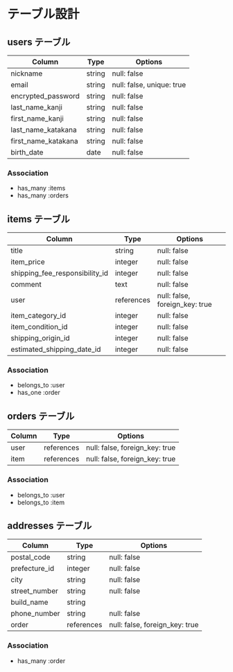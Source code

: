 # テーブル設計
## users テーブル

| Column              | Type   | Options                   |
| ------------------- | ------ | ------------------------- |
| nickname            | string | null: false               |
| email               | string | null: false, unique: true |
| encrypted_password  | string | null: false               |
| last_name_kanji     | string | null: false               |
| first_name_kanji    | string | null: false               |
| last_name_katakana  | string | null: false               |
| first_name_katakana | string | null: false               |
| birth_date          | date   | null: false               |

### Association

 - has_many :items
 - has_many :orders

## items テーブル

| Column                         | Type       | Options                        |
| ---------------------------    | ---------- | ------------------------------ |
| title                          | string     | null: false                    |
| item_price                     | integer    | null: false                    |
| shipping_fee_responsibility_id | integer    | null: false                    |
| comment                        | text       | null: false                    |
| user                           | references | null: false, foreign_key: true |
| item_category_id               | integer    | null: false                    |
| item_condition_id              | integer    | null: false                    |
| shipping_origin_id             | integer    | null: false                    |
| estimated_shipping_date_id     | integer    | null: false   


### Association

 - belongs_to :user
 - has_one :order

## orders テーブル

| Column           | Type       | Options                        |
| ---------------- | ---------- | ------------------------------ |
| user             | references | null: false, foreign_key: true |
| item             | references | null: false, foreign_key: true |

### Association        

 - belongs_to :user
 - belongs_to :item

## addresses テーブル

| Column        | Type       | Options                        |
| ------------- | ---------- | ------------------------------ |
| postal_code   | string     | null: false                    |
| prefecture_id | integer    | null: false                    |
| city          | string     | null: false                    |
| street_number | string     | null: false                    | 
| build_name    | string     | |
| phone_number  | string     | null: false                    | 
| order         | references | null: false, foreign_key: true |

### Association
 - has_many :order









